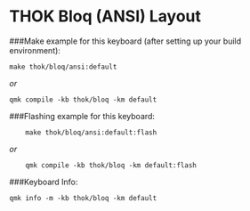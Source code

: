 # THOK Bloq (ANSI) Layout

###Make example for this keyboard (after setting up your build environment):
```
make thok/bloq/ansi:default
```
_or_
```
qmk compile -kb thok/bloq -km default
```

###Flashing example for this keyboard:
```
    make thok/bloq/ansi:default:flash
```
_or_
```
    qmk compile -kb thok/bloq -km default:flash
```

###Keyboard Info:
```
qmk info -m -kb thok/bloq -km default
```
